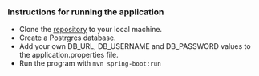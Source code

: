 ### Instructions for running the application

- Clone the [repository](https://github.com/dandimog/Geniusee/tree/main) to your local machine.
- Create a Postrgres database.
- Add your own DB_URL, DB_USERNAME and DB_PASSWORD values to the application.properties file.
- Run the program with  `mvn spring-boot:run`
